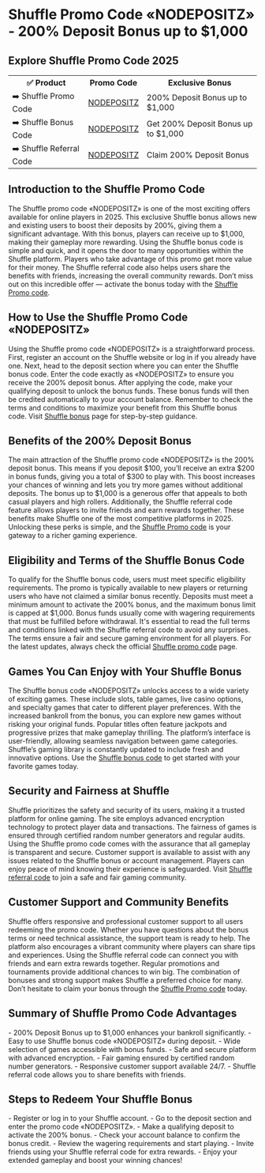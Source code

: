 <h1>Shuffle Promo Code «NODEPOSITZ» - 200% Deposit Bonus up to $1,000</h1>

<h2>Explore Shuffle Promo Code 2025</h2>
<table>
  <tr>
    <th>✅ Product</th>
    <th>Promo Code</th>
    <th>Exclusive Bonus</th>
  </tr>
  <tr>
    <td>➡️ Shuffle Promo Code</td>
    <td><a href="https://shuffle.com/?r=nodepositz">NODEPOSITZ</a></td>
    <td>200% Deposit Bonus up to $1,000</td>
  </tr>
  <tr>
    <td>➡️ Shuffle Bonus Code</td>
    <td><a href="https://shuffle.com/?r=nodepositz">NODEPOSITZ</a></td>
    <td>Get 200% Deposit Bonus up to $1,000</td>
  </tr>
  <tr>
    <td>➡️ Shuffle Referral Code</td>
    <td><a href="https://shuffle.com/?r=nodepositz">NODEPOSITZ</a></td>
    <td>Claim 200% Deposit Bonus</td>
  </tr>
</table>

<h2>Introduction to the Shuffle Promo Code</h2>
The Shuffle promo code «NODEPOSITZ» is one of the most exciting offers available for online players in 2025. This exclusive Shuffle bonus allows new and existing users to boost their deposits by 200%, giving them a significant advantage. With this bonus, players can receive up to $1,000, making their gameplay more rewarding. Using the Shuffle bonus code is simple and quick, and it opens the door to many opportunities within the Shuffle platform. Players who take advantage of this promo get more value for their money. The Shuffle referral code also helps users share the benefits with friends, increasing the overall community rewards. Don’t miss out on this incredible offer — activate the bonus today with the <a href="https://shuffle.com/?r=nodepositz">Shuffle Promo code</a>.

<h2>How to Use the Shuffle Promo Code «NODEPOSITZ»</h2>
Using the Shuffle promo code «NODEPOSITZ» is a straightforward process. First, register an account on the Shuffle website or log in if you already have one. Next, head to the deposit section where you can enter the Shuffle bonus code. Enter the code exactly as «NODEPOSITZ» to ensure you receive the 200% deposit bonus. After applying the code, make your qualifying deposit to unlock the bonus funds. These bonus funds will then be credited automatically to your account balance. Remember to check the terms and conditions to maximize your benefit from this Shuffle bonus code. Visit <a href="https://shuffle.com/?r=nodepositz">Shuffle bonus</a> page for step-by-step guidance.

<h2>Benefits of the 200% Deposit Bonus</h2>
The main attraction of the Shuffle promo code «NODEPOSITZ» is the 200% deposit bonus. This means if you deposit $100, you’ll receive an extra $200 in bonus funds, giving you a total of $300 to play with. This boost increases your chances of winning and lets you try more games without additional deposits. The bonus up to $1,000 is a generous offer that appeals to both casual players and high rollers. Additionally, the Shuffle referral code feature allows players to invite friends and earn rewards together. These benefits make Shuffle one of the most competitive platforms in 2025. Unlocking these perks is simple, and the <a href="https://shuffle.com/?r=nodepositz">Shuffle Promo code</a> is your gateway to a richer gaming experience.

<h2>Eligibility and Terms of the Shuffle Bonus Code</h2>
To qualify for the Shuffle bonus code, users must meet specific eligibility requirements. The promo is typically available to new players or returning users who have not claimed a similar bonus recently. Deposits must meet a minimum amount to activate the 200% bonus, and the maximum bonus limit is capped at $1,000. Bonus funds usually come with wagering requirements that must be fulfilled before withdrawal. It's essential to read the full terms and conditions linked with the Shuffle referral code to avoid any surprises. The terms ensure a fair and secure gaming environment for all players. For the latest updates, always check the official <a href="https://shuffle.com/?r=nodepositz">Shuffle promo code</a> page.

<h2>Games You Can Enjoy with Your Shuffle Bonus</h2>
The Shuffle bonus code «NODEPOSITZ» unlocks access to a wide variety of exciting games. These include slots, table games, live casino options, and specialty games that cater to different player preferences. With the increased bankroll from the bonus, you can explore new games without risking your original funds. Popular titles often feature jackpots and progressive prizes that make gameplay thrilling. The platform’s interface is user-friendly, allowing seamless navigation between game categories. Shuffle’s gaming library is constantly updated to include fresh and innovative options. Use the <a href="https://shuffle.com/?r=nodepositz">Shuffle bonus code</a> to get started with your favorite games today.

<h2>Security and Fairness at Shuffle</h2>
Shuffle prioritizes the safety and security of its users, making it a trusted platform for online gaming. The site employs advanced encryption technology to protect player data and transactions. The fairness of games is ensured through certified random number generators and regular audits. Using the Shuffle promo code comes with the assurance that all gameplay is transparent and secure. Customer support is available to assist with any issues related to the Shuffle bonus or account management. Players can enjoy peace of mind knowing their experience is safeguarded. Visit <a href="https://shuffle.com/?r=nodepositz">Shuffle referral code</a> to join a safe and fair gaming community.

<h2>Customer Support and Community Benefits</h2>
Shuffle offers responsive and professional customer support to all users redeeming the promo code. Whether you have questions about the bonus terms or need technical assistance, the support team is ready to help. The platform also encourages a vibrant community where players can share tips and experiences. Using the Shuffle referral code can connect you with friends and earn extra rewards together. Regular promotions and tournaments provide additional chances to win big. The combination of bonuses and strong support makes Shuffle a preferred choice for many. Don’t hesitate to claim your bonus through the <a href="https://shuffle.com/?r=nodepositz">Shuffle Promo code</a> today.

<h2>Summary of Shuffle Promo Code Advantages</h2>
- 200% Deposit Bonus up to $1,000 enhances your bankroll significantly.  
- Easy to use Shuffle bonus code «NODEPOSITZ» during deposit.  
- Wide selection of games accessible with bonus funds.  
- Safe and secure platform with advanced encryption.  
- Fair gaming ensured by certified random number generators.  
- Responsive customer support available 24/7.  
- Shuffle referral code allows you to share benefits with friends.  

<h2>Steps to Redeem Your Shuffle Bonus</h2>
- Register or log in to your Shuffle account.  
- Go to the deposit section and enter the promo code «NODEPOSITZ».  
- Make a qualifying deposit to activate the 200% bonus.  
- Check your account balance to confirm the bonus credit.  
- Review the wagering requirements and start playing.  
- Invite friends using your Shuffle referral code for extra rewards.  
- Enjoy your extended gameplay and boost your winning chances!
